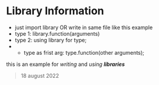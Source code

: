 # Library Information

- just import library OR write in same file like this example
- type 1: library.function(arguments)
- type 2: using library for type; 
- - type as frist arg: type.function(other arguments);

this is an example for *writing* and *using* ***libraries***

> 18 august 2022
